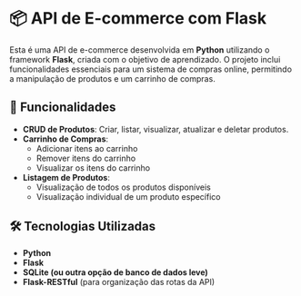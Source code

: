 # 📦 API de E-commerce com Flask  

Esta é uma API de e-commerce desenvolvida em **Python** utilizando o framework **Flask**, criada com o objetivo de aprendizado. O projeto inclui funcionalidades essenciais para um sistema de compras online, permitindo a manipulação de produtos e um carrinho de compras.  

## 🚀 Funcionalidades  

- **CRUD de Produtos**: Criar, listar, visualizar, atualizar e deletar produtos.  
- **Carrinho de Compras**:  
  - Adicionar itens ao carrinho  
  - Remover itens do carrinho  
  - Visualizar os itens do carrinho  
- **Listagem de Produtos**:  
  - Visualização de todos os produtos disponíveis  
  - Visualização individual de um produto específico  

## 🛠️ Tecnologias Utilizadas  

- **Python**  
- **Flask**  
- **SQLite (ou outra opção de banco de dados leve)**  
- **Flask-RESTful** (para organização das rotas da API)  
